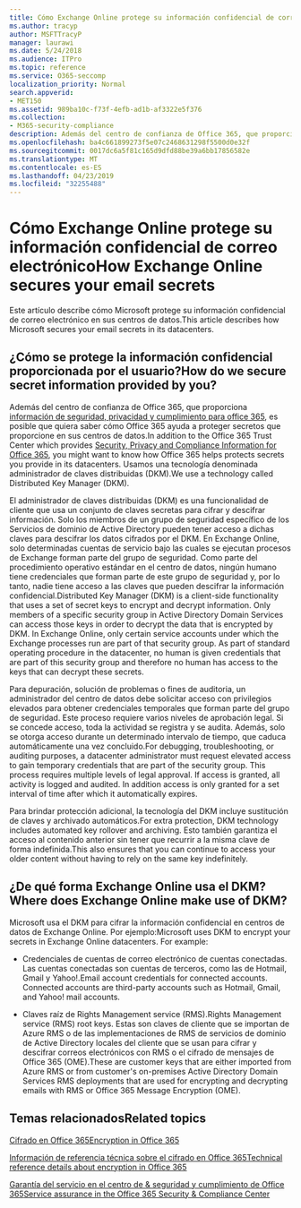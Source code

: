 ```yaml
---
title: Cómo Exchange Online protege su información confidencial de correo electrónico
ms.author: tracyp
author: MSFTTracyP
manager: laurawi
ms.date: 5/24/2018
ms.audience: ITPro
ms.topic: reference
ms.service: O365-seccomp
localization_priority: Normal
search.appverid:
- MET150
ms.assetid: 989ba10c-f73f-4efb-ad1b-af3322e5f376
ms.collection:
- M365-security-compliance
description: Además del centro de confianza de Office 365, que proporciona información de seguridad, privacidad y cumplimiento para Office 365, es posible que quiera saber cómo Office 365 ayuda a proteger secretos que proporcione en sus centros de datos. Usamos una tecnología denominada administrador de claves distribuidas (DKM).
ms.openlocfilehash: ba4c661899273f5e07c2468631298f5500d0e32f
ms.sourcegitcommit: 0017dc6a5f81c165d9dfd88be39a6bb17856582e
ms.translationtype: MT
ms.contentlocale: es-ES
ms.lasthandoff: 04/23/2019
ms.locfileid: "32255488"
---
```

# <a name="how-exchange-online-secures-your-email-secrets"></a><span data-ttu-id="42e97-104">Cómo Exchange Online protege su información confidencial de correo electrónico</span><span class="sxs-lookup"><span data-stu-id="42e97-104">How Exchange Online secures your email secrets</span></span>

<span data-ttu-id="42e97-105">Este artículo describe cómo Microsoft protege su información confidencial de correo electrónico en sus centros de datos.</span><span class="sxs-lookup"><span data-stu-id="42e97-105">This article describes how Microsoft secures your email secrets in its datacenters.</span></span>
  
## <a name="how-do-we-secure-secret-information-provided-by-you"></a><span data-ttu-id="42e97-106">¿Cómo se protege la información confidencial proporcionada por el usuario?</span><span class="sxs-lookup"><span data-stu-id="42e97-106">How do we secure secret information provided by you?</span></span>

<span data-ttu-id="42e97-107">Además del centro de confianza de Office 365, que proporciona [información de seguridad, privacidad y cumplimiento para office 365](https://go.microsoft.com/fwlink/?linkid=874644), es posible que quiera saber cómo Office 365 ayuda a proteger secretos que proporcione en sus centros de datos.</span><span class="sxs-lookup"><span data-stu-id="42e97-107">In addition to the Office 365 Trust Center which provides [Security, Privacy and Compliance Information for Office 365](https://go.microsoft.com/fwlink/?linkid=874644), you might want to know how Office 365 helps protects secrets you provide in its datacenters.</span></span> <span data-ttu-id="42e97-108">Usamos una tecnología denominada administrador de claves distribuidas (DKM).</span><span class="sxs-lookup"><span data-stu-id="42e97-108">We use a technology called Distributed Key Manager (DKM).</span></span>
  
<span data-ttu-id="42e97-p103">El administrador de claves distribuidas (DKM) es una funcionalidad de cliente que usa un conjunto de claves secretas para cifrar y descifrar información. Solo los miembros de un grupo de seguridad específico de los Servicios de dominio de Active Directory pueden tener acceso a dichas claves para descifrar los datos cifrados por el DKM. En Exchange Online, solo determinadas cuentas de servicio bajo las cuales se ejecutan procesos de Exchange forman parte del grupo de seguridad. Como parte del procedimiento operativo estándar en el centro de datos, ningún humano tiene credenciales que forman parte de este grupo de seguridad y, por lo tanto, nadie tiene acceso a las claves que pueden descifrar la información confidencial.</span><span class="sxs-lookup"><span data-stu-id="42e97-p103">Distributed Key Manager (DKM) is a client-side functionality that uses a set of secret keys to encrypt and decrypt information. Only members of a specific security group in Active Directory Domain Services can access those keys in order to decrypt the data that is encrypted by DKM. In Exchange Online, only certain service accounts under which the Exchange processes run are part of that security group. As part of standard operating procedure in the datacenter, no human is given credentials that are part of this security group and therefore no human has access to the keys that can decrypt these secrets.</span></span>
  
<span data-ttu-id="42e97-p104">Para depuración, solución de problemas o fines de auditoria, un administrador del centro de datos debe solicitar acceso con privilegios elevados para obtener credenciales temporales que forman parte del grupo de seguridad. Este proceso requiere varios niveles de aprobación legal. Si se concede acceso, toda la actividad se registra y se audita. Además, solo se otorga acceso durante un determinado intervalo de tiempo, que caduca automáticamente una vez concluido.</span><span class="sxs-lookup"><span data-stu-id="42e97-p104">For debugging, troubleshooting, or auditing purposes, a datacenter administrator must request elevated access to gain temporary credentials that are part of the security group. This process requires multiple levels of legal approval. If access is granted, all activity is logged and audited. In addition access is only granted for a set interval of time after which it automatically expires.</span></span>
  
<span data-ttu-id="42e97-117">Para brindar protección adicional, la tecnología del DKM incluye sustitución de claves y archivado automáticos.</span><span class="sxs-lookup"><span data-stu-id="42e97-117">For extra protection, DKM technology includes automated key rollover and archiving.</span></span> <span data-ttu-id="42e97-118">Esto también garantiza el acceso al contenido anterior sin tener que recurrir a la misma clave de forma indefinida.</span><span class="sxs-lookup"><span data-stu-id="42e97-118">This also ensures that you can continue to access your older content without having to rely on the same key indefinitely.</span></span>
  
## <a name="where-does-exchange-online-make-use-of-dkm"></a><span data-ttu-id="42e97-119">¿De qué forma Exchange Online usa el DKM?</span><span class="sxs-lookup"><span data-stu-id="42e97-119">Where does Exchange Online make use of DKM?</span></span>

<span data-ttu-id="42e97-p106">Microsoft usa el DKM para cifrar la información confidencial en centros de datos de Exchange Online. Por ejemplo:</span><span class="sxs-lookup"><span data-stu-id="42e97-p106">Microsoft uses DKM to encrypt your secrets in Exchange Online datacenters. For example:</span></span>
  
- <span data-ttu-id="42e97-p107">Credenciales de cuentas de correo electrónico de cuentas conectadas. Las cuentas conectadas son cuentas de terceros, como las de Hotmail, Gmail y Yahoo!.</span><span class="sxs-lookup"><span data-stu-id="42e97-p107">Email account credentials for connected accounts. Connected accounts are third-party accounts such as Hotmail, Gmail, and Yahoo! mail accounts.</span></span>
    
- <span data-ttu-id="42e97-125">Claves raíz de Rights Management service (RMS).</span><span class="sxs-lookup"><span data-stu-id="42e97-125">Rights Management service (RMS) root keys.</span></span> <span data-ttu-id="42e97-126">Estas son claves de cliente que se importan de Azure RMS o de las implementaciones de RMS de servicios de dominio de Active Directory locales del cliente que se usan para cifrar y descifrar correos electrónicos con RMS o el cifrado de mensajes de Office 365 (OME).</span><span class="sxs-lookup"><span data-stu-id="42e97-126">These are customer keys that are either imported from Azure RMS or from customer's on-premises Active Directory Domain Services RMS deployments that are used for encrypting and decrypting emails with RMS or Office 365 Message Encryption (OME).</span></span>
    
## <a name="related-topics"></a><span data-ttu-id="42e97-127">Temas relacionados</span><span class="sxs-lookup"><span data-stu-id="42e97-127">Related topics</span></span>

[<span data-ttu-id="42e97-128">Cifrado en Office 365</span><span class="sxs-lookup"><span data-stu-id="42e97-128">Encryption in Office 365</span></span>](encryption.md)
  
[<span data-ttu-id="42e97-129">Información de referencia técnica sobre el cifrado en Office 365</span><span class="sxs-lookup"><span data-stu-id="42e97-129">Technical reference details about encryption in Office 365</span></span>](technical-reference-details-about-encryption.md)
  
[<span data-ttu-id="42e97-130">Garantía del servicio en el centro de &amp; seguridad y cumplimiento de Office 365</span><span class="sxs-lookup"><span data-stu-id="42e97-130">Service assurance in the Office 365 Security &amp; Compliance Center</span></span>](https://go.microsoft.com/fwlink/?linkid=874645)
  

